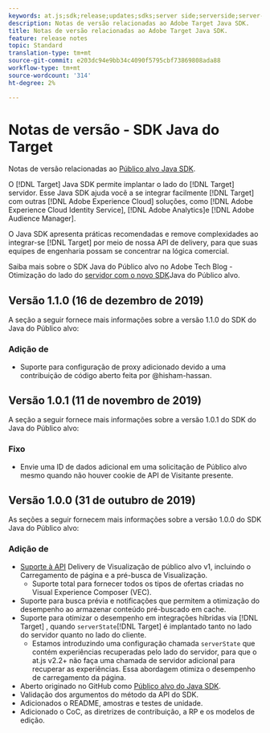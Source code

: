 ```yaml
---
keywords: at.js;sdk;release;updates;sdks;server side;serverside;server-side;java;java sdk
description: Notas de versão relacionadas ao Adobe Target Java SDK.
title: Notas de versão relacionadas ao Adobe Target Java SDK.
feature: release notes
topic: Standard
translation-type: tm+mt
source-git-commit: e203dc94e9bb34c4090f5795cbf73869808ada88
workflow-type: tm+mt
source-wordcount: '314'
ht-degree: 2%

---
```



# Notas de versão - SDK Java do Target

Notas de versão relacionadas ao [Público alvo Java SDK](https://github.com/adobe/target-java-sdk).

O [!DNL Target] Java SDK permite implantar o lado do [!DNL Target] servidor. Esse Java SDK ajuda você a se integrar facilmente [!DNL Target] com outras [!DNL Adobe Experience Cloud] soluções, como [!DNL Adobe Experience Cloud Identity Service], [!DNL Adobe Analytics]e [!DNL Adobe Audience Manager].

O Java SDK apresenta práticas recomendadas e remove complexidades ao integrar-se [!DNL Target] por meio de nossa API de delivery, para que suas equipes de engenharia possam se concentrar na lógica comercial.

Saiba mais sobre o SDK Java do Público alvo no Adobe Tech Blog - Otimização do lado do [servidor com o novo SDK](https://medium.com/adobetech/server-side-optimization-with-the-new-target-java-sdk-421dc418a3f2)Java do Público alvo.

## Versão 1.1.0 (16 de dezembro de 2019)

A seção a seguir fornece mais informações sobre a versão 1.1.0 do SDK do Java do Público alvo:

### Adição de

* Suporte para configuração de proxy adicionado devido a uma contribuição de código aberto feita por @hisham-hassan.

## Versão 1.0.1 (11 de novembro de 2019)

A seção a seguir fornece mais informações sobre a versão 1.0.1 do SDK do Java do Público alvo:

### Fixo

* Envie uma ID de dados adicional em uma solicitação de Público alvo mesmo quando não houver cookie de API de Visitante presente.

## Versão 1.0.0 (31 de outubro de 2019)

As seções a seguir fornecem mais informações sobre a versão 1.0.0 do SDK Java do Público alvo:

### Adição de

* [Suporte à API](https://developers.adobetarget.com/api/delivery-api/) Delivery de Visualização de público alvo v1, incluindo o Carregamento de página e a pré-busca de Visualização.
   * Suporte total para fornecer todos os tipos de ofertas criadas no Visual Experience Composer (VEC).
* Suporte para busca prévia e notificações que permitem a otimização do desempenho ao armazenar conteúdo pré-buscado em cache.
* Suporte para otimizar o desempenho em integrações híbridas via [!DNL Target] , quando `serverState`[!DNL Target] é implantado tanto no lado do servidor quanto no lado do cliente.
   * Estamos introduzindo uma configuração chamada `serverState` que contém experiências recuperadas pelo lado do servidor, para que o at.js v2.2+ não faça uma chamada de servidor adicional para recuperar as experiências. Essa abordagem otimiza o desempenho de carregamento da página.
* Aberto originado no GitHub como [Público alvo do Java SDK](https://github.com/adobe/target-java-sdk).
* Validação dos argumentos do método da API do SDK.
* Adicionados o README, amostras e testes de unidade.
* Adicionado o CoC, as diretrizes de contribuição, a RP e os modelos de edição.

